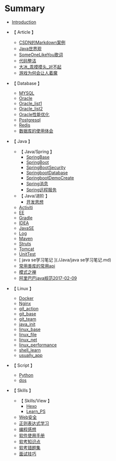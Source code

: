 # Summary

* [Introduction](README.md)

* 【 Article 】
    * [ CSDN的Markdown案例 ](./Article/CSDN的Markdown案例.md)
    * [ Java世界观 ](./Article/Java世界观.md)
    * [ SomeOneLikeYou歌词 ](./Article/SomeOneLikeYou歌词.md)
    * [ 代码整洁 ](./Article/代码整洁.md)
    * [ 大冰_乖摸摸头_对不起 ](./Article/大冰_乖摸摸头_对不起.md)
    * [ 游戏为何会让人着魔 ](./Article/游戏为何会让人着魔.md)
* 【 Database 】
    * [ MYSQL ](./Database/MYSQL.md)
    * [ Oracle ](./Database/Oracle.md)
    * [ Oracle_list1 ](./Database/Oracle_list1.md)
    * [ Oracle_list2 ](./Database/Oracle_list2.md)
    * [ Oracle性能优化 ](./Database/Oracle性能优化.md)
    * [ Postgresql ](./Database/Postgresql.md)
    * [ Redis ](./Database/Redis.md)
    * [ 数据库的使用体会 ](./Database/数据库的使用体会.md)
* 【 Java 】
    * 【 Java/Spring 】
        * [ SpringBase ](./Java/Spring/SpringBase.md)
        * [ SpringBoot ](./Java/Spring/SpringBoot.md)
        * [ SpringBootSecurity ](./Java/Spring/SpringBootSecurity.md)
        * [ SpringbootDatabase ](./Java/Spring/SpringbootDatabase.md)
        * [ SpringbootDemoCreate ](./Java/Spring/SpringbootDemoCreate.md)
        * [ Spring消息 ](./Java/Spring/Spring消息.md)
        * [ Spring远程服务 ](./Java/Spring/Spring远程服务.md)
    * 【 Java/进阶 】
        * [ 开发思想 ](./Java/进阶/开发思想.md)
    * [ Activiti ](./Java/Activiti.md)
    * [ EE ](./Java/EE.md)
    * [ Gradle ](./Java/Gradle.md)
    * [ IDEA ](./Java/IDEA.md)
    * [ JavaSE ](./Java/JavaSE.md)
    * [ Log ](./Java/Log.md)
    * [ Maven ](./Java/Maven.md)
    * [ Struts ](./Java/Struts.md)
    * [ Tomcat ](./Java/Tomcat.md)
    * [ UnitTest ](./Java/UnitTest.md)
    * [ java se学习笔记 ](./Java/java se学习笔记.md)
    * [ 常用类库的常用api ](./Java/常用类库的常用api.md)
    * [ 模式之禅 ](./Java/模式之禅.md)
    * [ 阿里巴巴java规范2017-02-09 ](./Java/阿里巴巴java规范2017-02-09.md)
* 【 Linux 】
    * [ Docker ](./Linux/Docker.md)
    * [ Nginx ](./Linux/Nginx.md)
    * [ git_action ](./Linux/git_action.md)
    * [ git_base ](./Linux/git_base.md)
    * [ git_team ](./Linux/git_team.md)
    * [ java_init ](./Linux/java_init.md)
    * [ linux_base ](./Linux/linux_base.md)
    * [ linux_file ](./Linux/linux_file.md)
    * [ linux_net ](./Linux/linux_net.md)
    * [ linux_performance ](./Linux/linux_performance.md)
    * [ shell_learn ](./Linux/shell_learn.md)
    * [ usually_app ](./Linux/usually_app.md)
* 【 Script 】
    * [ Python ](./Script/Python.md)
    * [ dos ](./Script/dos.md)
* 【 Skills 】
    * 【 Skills/View 】
        * [ Hexo ](./Skills/View/Hexo.md)
        * [ Learn_PS ](./Skills/View/Learn_PS.md)
    * [ Web安全 ](./Skills/Web安全.md)
    * [ 正则表达式学习 ](./Skills/正则表达式学习.md)
    * [ 编程感想 ](./Skills/编程感想.md)
    * [ 软件使用手册 ](./Skills/软件使用手册.md)
    * [ 软考知识点 ](./Skills/软考知识点.md)
    * [ 软考错题集 ](./Skills/软考错题集.md)
    * [ 面试技巧 ](./Skills/面试技巧.md)

